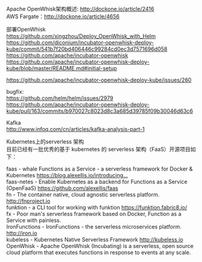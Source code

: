 
Apache OpenWhisk架构概述: http://dockone.io/article/2416    
AWS Fargate：http://dockone.io/article/4656    

部署OpenWhisk    
https://github.com/xingzhou/Deploy_OpenWhisk_with_Helm
https://github.com/diconium/incubator-openwhisk-deploy-kube/commit/541b7f20bd406446c99284cd0ec3d7571696d058
https://github.com/apache/incubator-openwhisk
https://github.com/apache/incubator-openwhisk-deploy-kube/blob/master/README.md#initial-setup


https://github.com/apache/incubator-openwhisk-deploy-kube/issues/260

bugfix:    
https://github.com/helm/helm/issues/2979
https://github.com/apache/incubator-openwhisk-deploy-kube/pull/163/commits/b970027c8023d8c3a685d39785f09b30046d63c6

Kafka   
http://www.infoq.com/cn/articles/kafka-analysis-part-1

Kubernetes上的serverless 架构   
目前已经有一批优秀的基于 kubernetes 的 serverless 架构（FaaS）开源项目如下：   

faas - whale Functions as a Service - a serverless framework for Docker & Kubernetes https://blog.alexellis.io/introducing…   
faas-netes - Enable Kubernetes as a backend for Functions as a Service (OpenFaaS) https://github.com/alexellis/faas   
fn - The container native, cloud agnostic serverless platform. http://fnproject.io   
funktion - a CLI tool for working with funktion https://funktion.fabric8.io/   
fx - Poor man's serverless framework based on Docker, Function as a Service with painless.   
IronFunctions - IronFunctions - the serverless microservices platform. http://iron.io   
kubeless - Kubernetes Native Serverless Framework http://kubeless.io   
OpenWhisk - Apache OpenWhisk (Incubating) is a serverless, open source cloud platform that executes functions in response to events at any scale.   